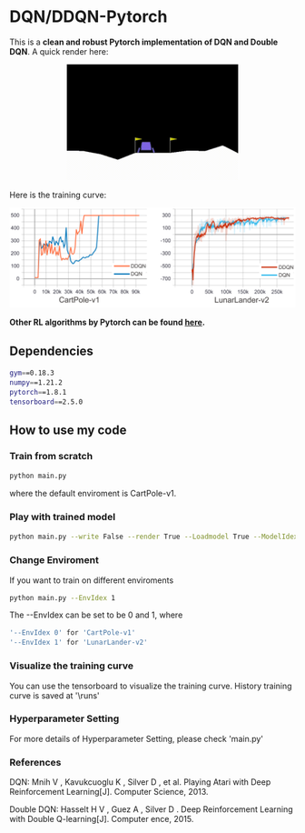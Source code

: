 # DQN/DDQN-Pytorch
This is a **clean and robust Pytorch implementation of DQN and Double DQN**. A quick render here:

<div align="center">
<img width="60%" height="auto" src="https://github.com/XinJingHao/DQN-DDQN-Pytorch/blob/main/IMGs/Render%20of%20DDQN.gif">
</div>

Here is the training curve:  

<img src="https://github.com/XinJingHao/DQN-DDQN-Pytorch/blob/main/IMGs/DQN_DDQN_result.png"/>

**Other RL algorithms by Pytorch can be found [here](https://github.com/XinJingHao/RL-Algorithms-by-Pytorch).**



## Dependencies
```bash
gym==0.18.3  
numpy==1.21.2  
pytorch==1.8.1  
tensorboard==2.5.0
```

## How to use my code
### Train from scratch

```bash
python main.py
```
where the default enviroment is CartPole-v1.  


### Play with trained model
```bash
python main.py --write False --render True --Loadmodel True --ModelIdex 50000
```

### Change Enviroment
If you want to train on different enviroments
```bash
python main.py --EnvIdex 1
```
The --EnvIdex can be set to be 0 and 1, where   
```bash
'--EnvIdex 0' for 'CartPole-v1'  
'--EnvIdex 1' for 'LunarLander-v2'   
```

### Visualize the training curve
You can use the tensorboard to visualize the training curve. History training curve is saved at '\runs'
### Hyperparameter Setting
For more details of Hyperparameter Setting, please check 'main.py'
### References
DQN: Mnih V , Kavukcuoglu K , Silver D , et al. Playing Atari with Deep Reinforcement Learning[J]. Computer Science, 2013. 

Double DQN: Hasselt H V , Guez A , Silver D . Deep Reinforcement Learning with Double Q-learning[J]. Computer ence, 2015.
